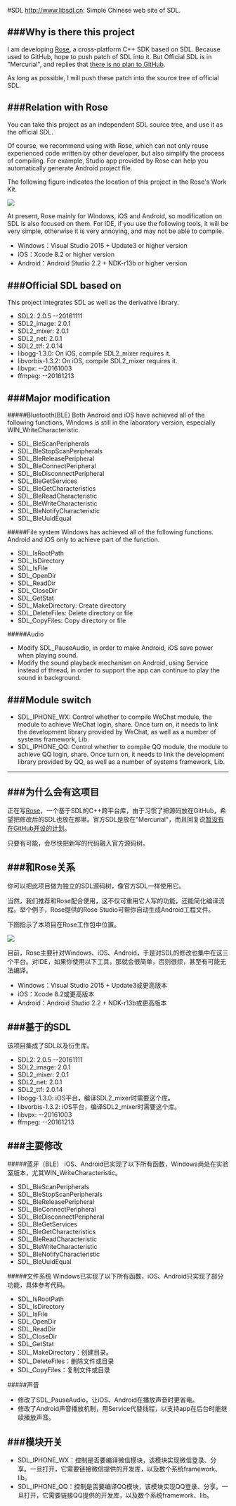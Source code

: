 #SDL
http://www.libsdl.cn: Simple Chinese web site of SDL.

###Why is there this project
---
I am developing [Rose](https://github.com/freeors/Rose), a cross-platform C++ SDK based on SDL. Because used to GitHub, hope to push patch of SDL into it. But Official SDL is in "Mercurial", and replies that [there is no plan to GitHub](http://forums.libsdl.org/viewtopic.php?t=11578).

As long as possible, I will push these patch into the source tree of official SDL.

###Relation with Rose
---
You can take this project as an independent SDL source tree, and use it as the official SDL.

Of course, we recommend using with Rose, which can not only reuse experienced code written by other developer, but also simplify the process of compiling. For example, Studio app provided by Rose can help you automatically generate Android project file.

The following figure indicates the location of this project in the Rose's Work Kit.

![](http://www.libsdl.cn/download/sdl_location.png)

At present, Rose mainly for Windows, iOS and Android, so modification on SDL is also focused on them. For IDE, if you use the following tools, it will be very simple, otherwise it is very annoying, and may not be able to compile.

* Windows：Visual Studio 2015 + Update3 or higher version
* iOS：Xcode 8.2 or higher version
* Android：Android Studio 2.2 + NDK-r13b or higher version

###Official SDL based on
---
This project integrates SDL as well as the derivative library.

* SDL2: 2.0.5     --20161111
* SDL2_image: 2.0.1
* SDL2_mixer: 2.0.1
* SDL2_net: 2.0.1
* SDL2_ttf: 2.0.14
* libogg-1.3.0: On iOS, compile SDL2_mixer requires it.
* libvorbis-1.3.2: On iOS, compile SDL2_mixer requires it.
* libvpx: --20161003
* ffmpeg: --20161213

###Major modification
----
#####Bluetooth(BLE)
Both Android and iOS have achieved all of the following functions, Windows is still in the laboratory version, especially WIN_WriteCharacteristic.

* SDL_BleScanPeripherals
* SDL_BleStopScanPeripherals
* SDL_BleReleasePeripheral
* SDL_BleConnectPeripheral
* SDL_BleDisconnectPeripheral
* SDL_BleGetServices
* SDL_BleGetCharacteristics
* SDL_BleReadCharacteristic
* SDL_BleWriteCharacteristic
* SDL_BleNotifyCharacteristic
* SDL_BleUuidEqual

#####File system
Windows has achieved all of the following functions. Android and iOS only to achieve part of the function.

* SDL_IsRootPath
* SDL_IsDirectory
* SDL_IsFile
* SDL_OpenDir
* SDL_ReadDir
* SDL_CloseDir
* SDL_GetStat
* SDL_MakeDirectory: Create directory
* SDL_DeleteFiles: Delete directory or file
* SDL_CopyFiles: Copy directory or file

#####Audio

* Modify SDL_PauseAudio, in order to make Android, iOS save power when playing sound.
* Modify the sound playback mechanism on Android, using Service instead of thread, in order to support the app can continue to play the sound in background.

###Module switch
---
* SDL_IPHONE_WX: Control whether to compile WeChat module, the module to achieve WeChat login, share. Once turn on, it needs to link the development library provided by WeChat, as well as a number of systems framework, Lib.
* SDL_IPHONE_QQ: Control whether to compile QQ module, the module to achieve QQ login, share. Once turn on, it needs to link the development library provided by QQ, as well as a number of systems framework, Lib.

---

###为什么会有这项目
---
正在写[Rose](https://github.com/freeors/Rose)，一个基于SDL的C++跨平台库，由于习惯了把源码放在GitHub，希望把修改后的SDL也放在那里。官方SDL是放在"Mercurial"，而且回复说[暂没有在GitHub开设的计划](http://forums.libsdl.org/viewtopic.php?t=11578)。

只要有可能，会尽快把新写的代码融入官方源码树。

###和Rose关系
---
你可以把此项目做为独立的SDL源码树，像官方SDL一样使用它。

当然，我们推荐和Rose配合使用，这不仅可重用它人写的功能，还能简化编译流程。举个例子，Rose提供的Rose Studio可帮你自动生成Android工程文件。

下图指示了本项目在Rose工作包中位置。

![](https://github.com/freeors/SDL/blob/master/sdl_location.png)

目前，Rose主要针对Windows、iOS、Android，于是对SDL的修改也集中在这三个平台。对IDE，如果你使用以下工具，那就会很简单，否则很烦，甚至有可能无法编译。

* Windows：Visual Studio 2015 + Update3或更高版本
* iOS：Xcode 8.2或更高版本
* Android：Android Studio 2.2 + NDK-r13b或更高版本

###基于的SDL
---
该项目集成了SDL以及衍生库。

* SDL2: 2.0.5     --20161111
* SDL2_image: 2.0.1
* SDL2_mixer: 2.0.1
* SDL2_net: 2.0.1
* SDL2_ttf: 2.0.14
* libogg-1.3.0: iOS平台，编译SDL2_mixer时需要这个库。
* libvorbis-1.3.2: iOS平台，编译SDL2_mixer时需要这个库。
* libvpx: --20161003
* ffmpeg: --20161213

###主要修改
----
#####蓝牙（BLE）
iOS、Android已实现了以下所有函数，Windows尚处在实验室版本，尤其WIN_WriteCharacteristic。

* SDL_BleScanPeripherals
* SDL_BleStopScanPeripherals
* SDL_BleReleasePeripheral
* SDL_BleConnectPeripheral
* SDL_BleDisconnectPeripheral
* SDL_BleGetServices
* SDL_BleGetCharacteristics
* SDL_BleReadCharacteristic
* SDL_BleWriteCharacteristic
* SDL_BleNotifyCharacteristic
* SDL_BleUuidEqual

#####文件系统
Windows已实现了以下所有函数，iOS、Android只实现了部分功能，具体参考代码。

* SDL_IsRootPath
* SDL_IsDirectory
* SDL_IsFile
* SDL_OpenDir
* SDL_ReadDir
* SDL_CloseDir
* SDL_GetStat
* SDL_MakeDirectory：创建目录。
* SDL_DeleteFiles：删除文件或目录
* SDL_CopyFiles：复制文件或目录

#####声音

* 修改了SDL_PauseAudio，让iOS、Android在播放声音时更省电。
* 修改了Android声音播放机制，用Service代替线程，以支持app在后台时能继续播放声音。

###模块开关
---
* SDL_IPHONE_WX：控制是否要编译微信模块，该模块实现微信登录、分享。一旦打开，它需要链接微信提供的开发库，以及数个系统framework、lib。
* SDL_IPHONE_QQ：控制是否要编译QQ模块，该模块实现QQ登录、分享。一旦打开，它需要链接QQ提供的开发库，以及数个系统framework、lib。